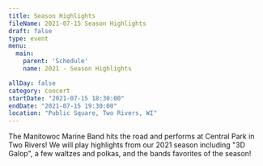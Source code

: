 ```yaml
---
title: Season Highlights
fileName: 2021-07-15 Season Highlights
draft: false
type: event
menu: 
  main:
    parent: 'Schedule'
    name: 2021 - Season Highlights

allDay: false
category: concert
startDate: "2021-07-15 18:30:00"
endDate: "2021-07-15 19:30:00"
location: "Public Square, Two Rivers, WI"
---
```

The Manitowoc Marine Band hits the road and performs at Central Park in Two Rivers! We will play highlights from our 2021 season including "3D Galop", a few waltzes and polkas, and the bands favorites of the season!